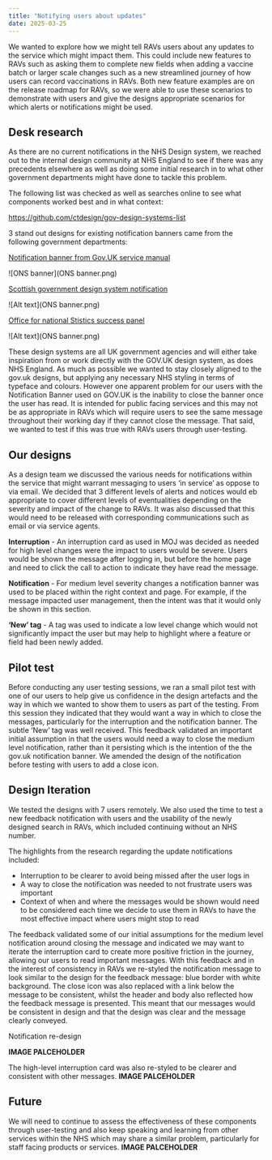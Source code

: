 ```yaml
---
title: "Notifying users about updates"
date: 2025-03-25
---
```

We wanted to explore how we might tell RAVs users about any updates to the service which might impact them. This could include new features to RAVs such as asking them to complete new fields when adding a vaccine batch or larger scale changes such as a new streamlined journey of how users can record vaccinations in RAVs.
Both new feature examples are on the release roadmap for RAVs, so we were able to use these scenarios to demonstrate with users and give the designs appropriate scenarios for which alerts or notifications might be used.

## Desk research

As there are no current notifications in the NHS Design system, we reached out to the internal design community at NHS England to see if there was any precedents elsewhere as well as doing some initial research in to what other government departments might have done to tackle this problem.

The following list was checked as well as searches online to see what components worked best and in what context:

https://github.com/ctdesign/gov-design-systems-list

3 stand out designs for existing notification banners came from the following government departments:

[Notification banner from Gov.UK service manual](https://design-system.service.gov.uk/components/notification-banner/)


![ONS banner](ONS banner.png)


[Scottish government design system notification](https://designsystem.gov.scot/components/notification-banner)

![Alt text](ONS banner.png)

[Office for national Stistics success panel](https://service-manual.ons.gov.uk/design-system/components/success-panel)

![Alt text](ONS banner.png)



These design systems are all UK government agencies and will either take inspiration from or work directly with the GOV.UK design system, as does NHS England. 
As much as possible we wanted to stay closely aligned to the gov.uk designs, but applying any necessary NHS styling in terms of typeface and colours. However one apparent problem for our users with the Notification Banner used on GOV.UK is the inability to close the banner once the user has read. It is intended for public facing services and this may not be as appropriate in RAVs which will require users to see the same message throughout their working day if they cannot close the message. That said, we wanted to test if this was true with RAVs users through user-testing.



## Our designs

As a design team we discussed the various needs for notifications within the service that might warrant messaging to users ‘in service’ as oppose to via email. We decided that 3 different levels of alerts and notices would eb appropriate to cover different levels of eventualities depending on the severity and impact of the change to RAVs. It was also discussed that this would need to be released with corresponding communications such as email or via service agents. 

**Interruption** - An interruption card as used in MOJ was decided as needed for high level changes were the impact to users would be severe. Users would be shown the message after logging in, but before the home page and need to click the call to action to indicate they have read the message.




**Notification** - For medium level severity changes a notification banner was used to be placed within the right context and page. For example, if the message impacted user management, then the intent was that it would only be shown in this section. 




**‘New’ tag** - A tag was used to indicate a low level change which would not significantly impact the user but may help to highlight where a feature or field had been newly added.




## Pilot test

Before conducting any user testing sessions, we ran a small pilot test with one of our users to help give us confidence in the design artefacts and the way in which we wanted to show them to users as part of the testing. From this session they indicated that they would want a way in which to close the messages, particularly for the interruption and the notification banner. The subtle ‘New’ tag was well received. 
This feedback validated an important initial assumption in that the users would need a way to close the medium level notification, rather than it persisting which is the intention of the the gov.uk notification banner.
We amended the design of the notification before testing with users to add a close icon.



## Design Iteration

We tested the designs with 7 users remotely. We also used the time to test a new feedback notification with users and the usability of the newly designed search in RAVs, which included continuing without an NHS number.

The highlights from the research regarding the update notifications included:

- Interruption to be clearer to avoid being missed after the user logs in
- A way to close the notification was needed to not frustrate users was important
- Context of when and where the messages would be shown would need to be considered each time we decide to use them in RAVs to have the most effective impact where users might stop to read

The feedback validated some of our initial assumptions for the medium level notification around closing the message and indicated we may want to iterate the interruption card to create more positive friction in the journey, allowing our users to read important messages. 
With this feedback and in the interest of consistency in RAVs we re-styled the notification message to look similar to the design for the feedback message: blue border with white background. The close icon was also replaced with a link below the message to be consistent, whilst the header and body also reflected how the feedback message is presented. This meant that our messages would be consistent in design and that the design was clear and the message clearly conveyed.



Notification re-design

**IMAGE PALCEHOLDER**

The high-level interruption card was also re-styled to be clearer and consistent with other messages.
**IMAGE PALCEHOLDER**

## Future
We will need to continue to assess the effectiveness of these components through user-testing and also keep speaking and learning from other services within the NHS which may share a similar problem, particularly for staff facing products or services.
**IMAGE PALCEHOLDER**
